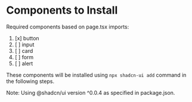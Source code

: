# Components to Install

Required components based on page.tsx imports:
1. [x] button
2. [ ] input
3. [ ] card
4. [ ] form
5. [ ] alert

These components will be installed using `npx shadcn-ui add` command in the following steps.

Note: Using @shadcn/ui version ^0.0.4 as specified in package.json.

